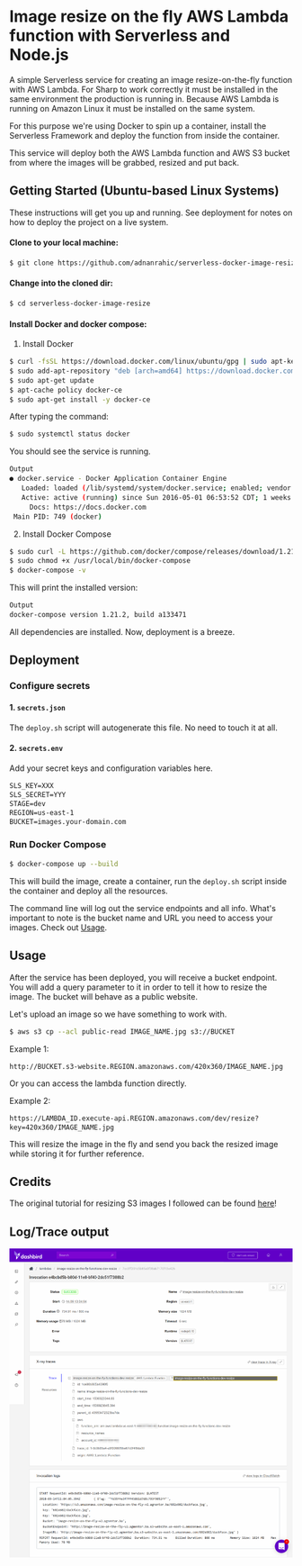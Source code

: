 # Image resize on the fly AWS Lambda function with Serverless and Node.js

A simple Serverless service for creating an image resize-on-the-fly function with AWS Lambda. For Sharp to work correctly it must be installed in the same environment the production is running in. Because AWS Lambda is running on Amazon Linux it must be installed on the same system.

For this purpose we're using Docker to spin up a container, install the Serverless Framework and deploy the function from inside the container.

This service will deploy both the AWS Lambda function and AWS S3 bucket from where the images will be grabbed, resized and put back.

## Getting Started (Ubuntu-based Linux Systems)

These instructions will get you up and running. See deployment for notes on how to deploy the project on a live system.

#### Clone to your local machine:

```bash
$ git clone https://github.com/adnanrahic/serverless-docker-image-resize.git
```

#### Change into the cloned dir:
```bash
$ cd serverless-docker-image-resize
```

#### Install Docker and docker compose:

1. Install Docker
```bash
$ curl -fsSL https://download.docker.com/linux/ubuntu/gpg | sudo apt-key add -
$ sudo add-apt-repository "deb [arch=amd64] https://download.docker.com/linux/ubuntu $(lsb_release -cs) stable"
$ sudo apt-get update
$ apt-cache policy docker-ce
$ sudo apt-get install -y docker-ce
```
After typing the command:
```bash
$ sudo systemctl status docker
```
You should see the service is running.
```bash
Output
● docker.service - Docker Application Container Engine
   Loaded: loaded (/lib/systemd/system/docker.service; enabled; vendor preset: enabled)
   Active: active (running) since Sun 2016-05-01 06:53:52 CDT; 1 weeks 3 days ago
     Docs: https://docs.docker.com
 Main PID: 749 (docker)
```

2. Install Docker Compose
```bash
$ sudo curl -L https://github.com/docker/compose/releases/download/1.21.2/docker-compose-`uname -s`-`uname -m` -o /usr/local/bin/docker-compose
$ sudo chmod +x /usr/local/bin/docker-compose
$ docker-compose -v
```
This will print the installed version:
```bash
Output
docker-compose version 1.21.2, build a133471
```

All dependencies are installed. Now, deployment is a breeze.

## Deployment

### Configure secrets

#### 1. `secrets.json`

The `deploy.sh` script will autogenerate this file. No need to touch it at all.

#### 2. `secrets.env`

Add your secret keys and configuration variables here.
```env
SLS_KEY=XXX
SLS_SECRET=YYY
STAGE=dev
REGION=us-east-1
BUCKET=images.your-domain.com
```

### Run Docker Compose
```bash
$ docker-compose up --build
```
This will build the image, create a container, run the `deploy.sh` script inside the container and deploy all the resources.

The command line will log out the service endpoints and all info. What's important to note is the bucket name and URL you need to access your images. Check out [Usage](#usage).

## Usage

After the service has been deployed, you will receive a bucket endpoint. You will add a query parameter to it in order to tell it how to resize the image. The bucket will behave as a public website.

Let's upload an image so we have something to work with.
```bash
$ aws s3 cp --acl public-read IMAGE_NAME.jpg s3://BUCKET
```

Example 1:
```
http://BUCKET.s3-website.REGION.amazonaws.com/420x360/IMAGE_NAME.jpg
```

Or you can access the lambda function directly.

Example 2:
```
https://LAMBDA_ID.execute-api.REGION.amazonaws.com/dev/resize?key=420x360/IMAGE_NAME.jpg
```

This will resize the image in the fly and send you back the resized image while storing it for further reference.

## Credits
The original tutorial for resizing S3 images I followed can be found [here](https://aws.amazon.com/blogs/compute/resize-images-on-the-fly-with-amazon-s3-aws-lambda-and-amazon-api-gateway/)!

## Log/Trace output
![Log and trace output](https://raw.githubusercontent.com/adnanrahic/cdn/master/image-resize-on-the-fly/log-trace-image-resize-on-the-fly.png)